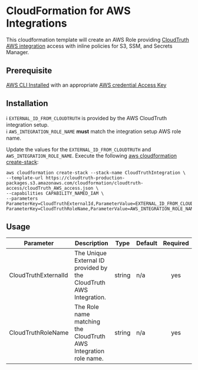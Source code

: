 # CloudFormation for AWS Integrations 
This cloudformation template will create an AWS Role providing [CloudTruth AWS integration](https://docs.cloudtruth.com/integrations/aws) access with inline policies for S3, SSM, and Secrets Manager. 

## Prerequisite
[AWS CLI Installed](https://docs.aws.amazon.com/cli/latest/userguide/install-cliv2.html) with an appropriate [AWS credential Access Key](https://console.aws.amazon.com/iam/home#/security_credentials)


## Installation
:information_source: ``EXTERNAL_ID_FROM_CLOUDTRUTH`` is provided by the AWS CloudTruth integration setup.   
:information_source: ``AWS_INTEGRATION_ROLE_NAME`` **must** match the integration setup AWS role name. 

Update the values for the ``EXTERNAL_ID_FROM_CLOUDTRUTH`` and ``AWS_INTEGRATION_ROLE_NAME``.
Execute the following [aws cloudformation create-stack](https://awscli.amazonaws.com/v2/documentation/api/latest/reference/cloudformation/create-stack.html):


```
aws cloudformation create-stack --stack-name CloudTruthIntegration \
--template-url https://cloudtruth-production-packages.s3.amazonaws.com/cloudformation/cloudtruth-access/cloudTruth_AWS_access.json \
--capabilities CAPABILITY_NAMED_IAM \
--parameters ParameterKey=CloudTruthExternalId,ParameterValue=EXTERNAL_ID_FROM_CLOUDTRUTH ParameterKey=CloudTruthRoleName,ParameterValue=AWS_INTEGRATION_ROLE_NAME
```

## Usage
| Parameter | Description | Type | Default | Required |
|-----------|-------------|------|---------|:--------:|
| CloudTruthExternalId | The Unique External ID provided by the CloudTruth AWS Integration. | string | n/a | yes |
| CloudTruthRoleName | The Role name matching the CloudTruth AWS Integration role name. | string | n/a | yes |
